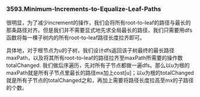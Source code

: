 ### 3593.Minimum-Increments-to-Equalize-Leaf-Paths

很明显，为了减少increment的操作，我们会将所有root-to-leaf的路径与最长的那条路径对齐。但是我们并不需要显式地先求全局最长的路径，我们只需要用dfs函数将每一棵子树内的所有root-to-leaf路径长度拉齐即可。

具体地，对于根节点为u的子树，我们设计dfs返回该子树最终的最长路径maxPath，以及将其所有root-to-leaf的路径拉齐至maxPath所需要的操作数totalChanged. 我们做后序遍历，先对所有子节点都做一遍dfs。那么以u为根的maxPath就是所有子节点里最长的路径mx加上cost[u]；以u为根的totalChanged就是所有子节点的totalChanged之和，再加上需要将路径长度拉高至mx的子路径的个数。
